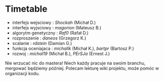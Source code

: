 Timetable
==============

- interfejs wejsciowy : *Shockah* (Michał D.)
- interfejs wyjsciowy : *magorion* (Mateusz B.)
- algorytm genetyczny : *Raf0* (Rafał D.)
- rozproszenie        : *daneos* (Grzegorz K.)
- scalanie            : *rdstein* (Damian G.)
- funkcja oceniajaca  : *michallk* (Michał K.), *bartpr* (Bartosz P.)
- rozwoj              : *michal19* (Michał B.), *PErSJa* (Ernest J.)

Nie wrzucać nic do mastera!
Niech każdy pracuje na swoim branchu, mergować będziemy później.
Polecam lekturę wiki projektu, może pomóc w organizacji kodu.
